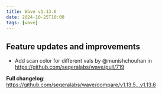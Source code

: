 ```yaml
---
title: Wave v1.13.6
date: 2024-10-25T10:00
tags: [wave]
---
```


## Feature updates and improvements

- Add scan color for different vals by @munishchouhan in https://github.com/seqeralabs/wave/pull/719

**Full changelog**: https://github.com/seqeralabs/wave/compare/v1.13.5...v1.13.6
